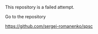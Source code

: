 This repository is a failed attempt.

Go to the repository

<https://github.com/sergei-romanenko/spsc>
